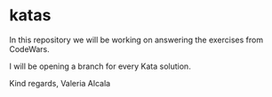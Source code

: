 # katas

In this repository we will be working on answering the exercises from CodeWars.

I will be opening a branch for every Kata solution.

Kind regards,
Valeria Alcala
